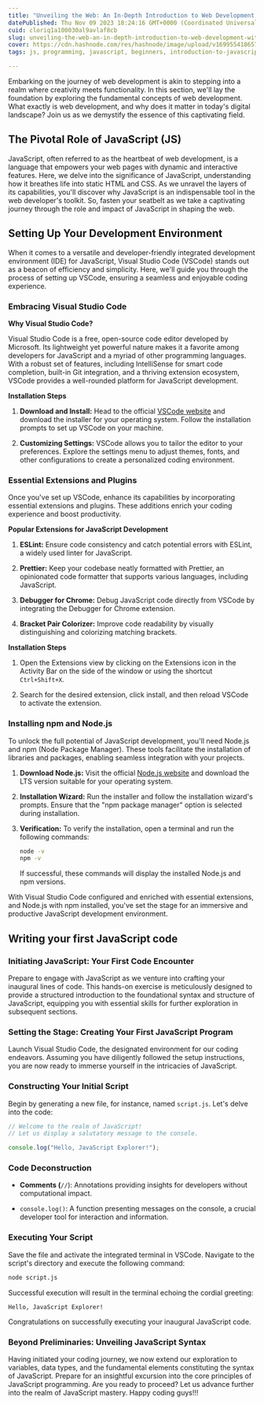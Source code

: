 ```yaml
---
title: "Unveiling the Web: An In-Depth Introduction to Web Development with JavaScript"
datePublished: Thu Nov 09 2023 18:24:16 GMT+0000 (Coordinated Universal Time)
cuid: cloriq1a100030al9avlaf8cb
slug: unveiling-the-web-an-in-depth-introduction-to-web-development-with-javascript
cover: https://cdn.hashnode.com/res/hashnode/image/upload/v1699554186576/1b00b410-f13f-4c70-b276-c92f629df43b.png
tags: js, programming, javascript, beginners, introduction-to-javascript

---
```


Embarking on the journey of web development is akin to stepping into a realm where creativity meets functionality. In this section, we'll lay the foundation by exploring the fundamental concepts of web development. What exactly is web development, and why does it matter in today's digital landscape? Join us as we demystify the essence of this captivating field.

## The Pivotal Role of JavaScript (JS)

JavaScript, often referred to as the heartbeat of web development, is a language that empowers your web pages with dynamic and interactive features. Here, we delve into the significance of JavaScript, understanding how it breathes life into static HTML and CSS. As we unravel the layers of its capabilities, you'll discover why JavaScript is an indispensable tool in the web developer's toolkit. So, fasten your seatbelt as we take a captivating journey through the role and impact of JavaScript in shaping the web.

## Setting Up Your Development Environment

When it comes to a versatile and developer-friendly integrated development environment (IDE) for JavaScript, Visual Studio Code (VSCode) stands out as a beacon of efficiency and simplicity. Here, we'll guide you through the process of setting up VSCode, ensuring a seamless and enjoyable coding experience.

### Embracing Visual Studio Code

**Why Visual Studio Code?**

Visual Studio Code is a free, open-source code editor developed by Microsoft. Its lightweight yet powerful nature makes it a favorite among developers for JavaScript and a myriad of other programming languages. With a robust set of features, including IntelliSense for smart code completion, built-in Git integration, and a thriving extension ecosystem, VSCode provides a well-rounded platform for JavaScript development.

**Installation Steps**

1. **Download and Install:** Head to the official [VSCode website](https://code.visualstudio.com/) and download the installer for your operating system. Follow the installation prompts to set up VSCode on your machine.
    
2. **Customizing Settings:** VSCode allows you to tailor the editor to your preferences. Explore the settings menu to adjust themes, fonts, and other configurations to create a personalized coding environment.
    

### Essential Extensions and Plugins

Once you've set up VSCode, enhance its capabilities by incorporating essential extensions and plugins. These additions enrich your coding experience and boost productivity.

**Popular Extensions for JavaScript Development**

1. **ESLint:** Ensure code consistency and catch potential errors with ESLint, a widely used linter for JavaScript.
    
2. **Prettier:** Keep your codebase neatly formatted with Prettier, an opinionated code formatter that supports various languages, including JavaScript.
    
3. **Debugger for Chrome:** Debug JavaScript code directly from VSCode by integrating the Debugger for Chrome extension.
    
4. **Bracket Pair Colorizer:** Improve code readability by visually distinguishing and colorizing matching brackets.
    

**Installation Steps**

1. Open the Extensions view by clicking on the Extensions icon in the Activity Bar on the side of the window or using the shortcut `Ctrl+Shift+X`.
    
2. Search for the desired extension, click install, and then reload VSCode to activate the extension.
    

### Installing npm and Node.js

To unlock the full potential of JavaScript development, you'll need Node.js and npm (Node Package Manager). These tools facilitate the installation of libraries and packages, enabling seamless integration with your projects.

1. **Download Node.js:** Visit the official [Node.js website](https://nodejs.org/) and download the LTS version suitable for your operating system.
    
2. **Installation Wizard:** Run the installer and follow the installation wizard's prompts. Ensure that the "npm package manager" option is selected during installation.
    
3. **Verification:** To verify the installation, open a terminal and run the following commands:
    
    ```bash
    node -v
    npm -v
    ```
    
    If successful, these commands will display the installed Node.js and npm versions.
    

With Visual Studio Code configured and enriched with essential extensions, and Node.js with npm installed, you've set the stage for an immersive and productive JavaScript development environment.

## Writing your first JavaScript code

### Initiating JavaScript: Your First Code Encounter

Prepare to engage with JavaScript as we venture into crafting your inaugural lines of code. This hands-on exercise is meticulously designed to provide a structured introduction to the foundational syntax and structure of JavaScript, equipping you with essential skills for further exploration in subsequent sections.

### Setting the Stage: Creating Your First JavaScript Program

Launch Visual Studio Code, the designated environment for our coding endeavors. Assuming you have diligently followed the setup instructions, you are now ready to immerse yourself in the intricacies of JavaScript.

### Constructing Your Initial Script

Begin by generating a new file, for instance, named `script.js`. Let's delve into the code:

```javascript
// Welcome to the realm of JavaScript!
// Let us display a salutatory message to the console.

console.log("Hello, JavaScript Explorer!");
```

### Code Deconstruction

* **Comments (**`//`): Annotations providing insights for developers without computational impact.
    
* `console.log()`: A function presenting messages on the console, a crucial developer tool for interaction and information.
    

### Executing Your Script

Save the file and activate the integrated terminal in VSCode. Navigate to the script's directory and execute the following command:

```bash
node script.js
```

Successful execution will result in the terminal echoing the cordial greeting:

```plaintext
Hello, JavaScript Explorer!
```

Congratulations on successfully executing your inaugural JavaScript code.

### Beyond Preliminaries: Unveiling JavaScript Syntax

Having initiated your coding journey, we now extend our exploration to variables, data types, and the fundamental elements constituting the syntax of JavaScript. Prepare for an insightful excursion into the core principles of JavaScript programming. Are you ready to proceed? Let us advance further into the realm of JavaScript mastery. Happy coding guys!!!